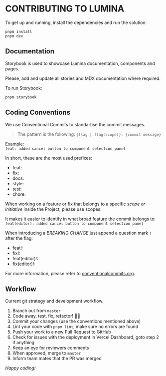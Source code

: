 # CONTRIBUTING TO LUMINA

To get up and running, install the dependencies and run the solution:

```shell
pnpm install
pnpm dev
```

## Documentation

Storybook is used to showcase Lumina documentation, components and pages.

Please, add and update all stories and MDX documentation where required.

To run Storybook:

```shell
pnpm storybook
```

## Coding Conventions

We use Conventional Commits to standartise the commit messages.

> The pattern is the following:
> `{flag | flag(scope)}: {commit message}`

Example:\
`feat: added cancel button to component selection panel`

In short, these are the most used prefixes:

- feat:
- fix:
- docs:
- style:
- test:
- chore:

When working on a feature or fix that belongs to a specific _scope or initiative_ inside the Project, please use scopes.

It makes it easier to identify in what broad feature the commit belongs to:\
`feat(editor): added cancel button to component selection panel`

When introducing a _BREAKING CHANGE_ just append a question mark `!` after the flag:

- feat!:
- fix!:
- feat(editor)!:
- fix(editor)!:

For more information, please refer to [conventionalcommits.org](https://www.conventionalcommits.org/en/v1.0.0/#summary).

## Workflow

Current git strategy and development workflow.

1. Branch out from `master`
2. Code away, test, fix, refactor! 👩‍💻
3. Commit your changes (use the conventions mentioned above)
4. Lint your code with `pnpm lint`, make sure no errors are found
5. Push your work to a new Pull Request to GitHub
6. Check for issues with the deployment in Vercel Dashboard, goto step 2 if anything
7. Keep an eye for reviewers comments
8. When approved, merge to `master`
9. Inform team mates that the PR was merged

_Happy coding!_
